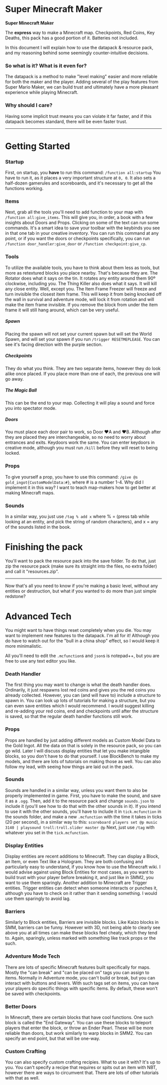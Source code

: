 # Super Minecraft Maker

**Super Minecraft Maker**

The **express** way to make a Minecraft map. Checkpoints, Red Coins, Key Deaths, this pack has a good portion of it. Batteries not included.

In this document I will explain how to use the datapack & resource pack, and my reasoning behind some seemingly counter-intuitive decisions.

### So what is it? What is it even for?
The datapack is a method to make "level making" easier and more reliable for both the maker and the player. Adding several of the play features from Super Mario Maker, we can build trust and ultimately have a more pleasant experience while playing Minecraft.

### Why should I care?
Having some implicit trust means you can violate it far faster, and if this datapack becomes standard, there will be even faster trust.


------------

# Getting Started
### Startup
First, on startup, you **have** to run this command: `/function all:startup`
You have to run it, as it places a very important structure at `0, 0`. It also sets a half-dozen gamerules and scoreboards, and it's necessary to get all the functions working. 
### Items
Next, grab all the tools you'll need to add function to your map with `/function all:give_items`. This will give you, in order, a book with a few insights about Doors and Props. Clicking on some of the text can run some commands.
It's a smart idea to save your toolbar with the keybinds you see in that one tab in your creative inventory. You can run this command at any point, or if you want the doors or checkpoints specifically, you can run `/function door_handler:give_door` or `/function checkpoint:give_cp`.
### Tools
To utilize the available tools, you have to think about them less as tools, but more as retextured blocks you place nearby. That's because they are. 
The Rotator does what it says on the tin. It rotates any entity around them 90º clockwise, including you.
The Thing Killer also does what it says. It will kill any close entity. Well, except you.
The Item Frame Freezer will freeze and turn invisible the closest item frame. This will keep it from being knocked off the wall in survival and adventure mode, will lock it from rotation and will make the item frame invisible. If you remove the block from under the item frame it will still hang around, which can be very useful.
##### Spawn
Placing the spawn will not set your current spawn but will set the World Spawn, and will set your spawn if you run `/trigger RESETMEPLEASE`. You can see it's facing direction with the purple section.
##### Checkpoints
They do what you think. They are two separate items, however they do look alike once placed. If you place more than one of each, the previous one will go away.
##### The Magic Ball
This can be the end to your map. Collecting it will play a sound and force you into spectator mode.
##### Doors
You must place each door pair to work, so Door ♥A and ♥B. Although after they are placed they are interchangeable, so no need to worry about entrances and exits.
Keydoors work the same. You can enter keydoors in creative mode, although you must run `/kill` before they will reset to being locked.
### Props
To give yourself a prop, you have to use this command: `/give @s gold_ingot{CustomModelData:#}`, where # is a number 1-4.
Why did I implement it in this way? I want to teach map-makers how to get better at making Minecraft maps.
### Sounds
In a similar way, you just use `/tag % add x` where % = (press tab while looking at an entity, and pick the string of random characters), and x = any of the sounds listed in the book.
# Finishing the pack
You'll want to pack the resource pack into the save folder. To do that, just zip the resource pack (make sure its straight into the files, no extra folder) and call it "resources.zip".


------------
Now that's all you need to know if you're making a basic level, without any entities or destruction, but what if you wanted to do more than just simple redstone?

# Advanced Tech
You might want to have things reset completely when you die. You may want to implement new features to the datapack. I'm all for it! Although you do have to watch out for the "bull in a china shop" effect, so I would keep it more minimalistic.

All you'll need to edit the `.mcfunction`s and `json`s is notepad++, but you are free to use any text editor you like.
### Death Handler
The first thing you may want to change is what the death handler does. Ordinarily, it just respawns lost red coins and gives you the red coins you already collected. However, you can (and will have to) include a structure to spawn in. You can look up lots of tutorials for making a structure, but you can even save entities which I would recommend. I would suggest killing and re-adding your red coins, end and checkpoints until after the structure is saved, so that the regular death handler functions still work.
### Props
Props are handled by just adding different models as Custom Model Data to the Gold Ingot. All the data on that is solely in the resource pack, so you can go wild. Later I will discuss display entities that let you make intangible blocks, so you don't have to do that yourself. I use BlockBench to make my models, and there are lots of tutorials on making those as well. You can also follow my lead, with seeing how things are laid out in the pack.
### Sounds
Sounds are handled in a similar way, unless you want them to also be properly implemented in game. First, you have to make the sound, and save it as a `.ogg`. Then, add it to the resource pack and change `sounds.json` to include it (you'll see how to do that with the other sounds in it). If you intend to use it with the other sounds, you'll have to include it in `tick.mcfunction` in the sounds folder, and make a new `.mcfunction` with the time it takes in ticks (20 per second), in a similar way to this:
`scoreboard players set @p music 3140 | playsound troll:troll.slider master @p`
Next, just use `/tag` with whatever you set in the `tick.mcfunction`.
### Display Entities
Display entities are recent additions to Minecraft. They can display a Block, an Item, or even Text like a Hologram. They are both confusing and particularly easy to understand, if you know how to use the Minecraft wiki. I would advise against using Block Entities for most cases, as you want to build trust with your player before breaking it, and just like in SMM2, you want to use them sparingly.
Another addition to Minecraft are Trigger entities. Trigger entities can detect when someone interacts or punches it, although you have to check on it rather than it sending something. I would use them sparingly to avoid lag.
### Barriers
Similarly to Block entities, Barriers are invisible blocks. Like Kaizo blocks in SMM, barriers can be funny. However with 3D, not being able to clearly see above you at all times can make these blocks feel cheaty, which they tend to. Again, sparingly, unless marked with something like track props or the such.
### Adventure Mode Tech
There are lots of specific Minecraft features built specifically for maps. Mostly the "can break" and "can be placed on" tags you can assign to items. Normally in Adventure mode, you can't build or break, but you can interact with buttons and levers. With such tags set on items, you can have your players do specific things with specific items. By default, these won't be saved with checkpoints.
### Better Doors
In Minecraft, there are certain blocks that have cool functions. One such block is called the "End Gateway". You can use these blocks to teleport players that enter the block, or throw an Ender Pearl. These will be more reliable than doors, but work similarly to warp blocks in SMM2. You can specify an end point, but that will be one-way.
### Custom Crafting
You can also specify custom crafting recipies. What to use it with? It's up to you. You can't specify a recipe that requires or spits out an item with NBT, however there are ways to circumvent that. There are lots of other tutorials with that as well.
